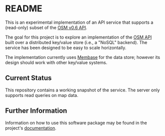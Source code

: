 # README

This is an experimental implementation of an API service that supports
a (read-only) subset of the [OSM v0.6 API][osmapi].

The goal for this project is to explore an implementation of the
[OSM API][osmapi] built over a distributed key/value store (i.e., a
"NoSQL" backend).  The service has been designed to be easy to scale
horizontally.

The implementation currently uses [Membase][membase] for the data
store; however its design should work with other key/value systems.

## Current Status

This repository contains a working snapshot of the service.
The server only supports read queries on map data.

## Further Information

Information on how to use this software package may be found in the
project's [documentation][].

<!-- References -->

 [membase]: http://www.membase.org/ "Membase"
 [osmapi]: http://wiki.openstreetmap.org/wiki/API_v0.6 "OSM v0.6 API"
 [documentation]: https://github.com/MapQuest/mapquest-osm-server/blob/master/doc/Home.md
